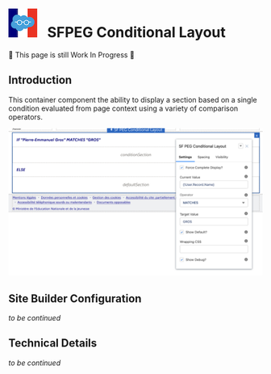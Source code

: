 # ![Logo](/media/Logo.png) &nbsp; SFPEG Conditional Layout

🚧 This page is still Work In Progress 🚧

## Introduction

This container component the ability to display a section based on a single condition
evaluated from page context using a variety of comparison operators.

![Conditional Layout](/media/sfpegConditionalLayout.png)

## Site Builder Configuration

_to be continued_

## Technical Details

_to be continued_